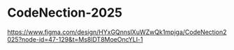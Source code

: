 # CodeNection-2025
https://www.figma.com/design/HYxGQnnslXuWZwQk1mpjga/CodeNection2025?node-id=47-129&t=Ms8lDT8MoeOncYLl-1
